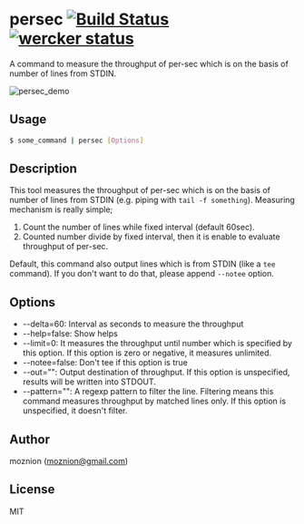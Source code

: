persec [![Build Status](https://travis-ci.org/moznion/persec.svg?branch=master)](https://travis-ci.org/moznion/persec) [![wercker status](https://app.wercker.com/status/58831f8aea401a8e2209351e359988f8/s/master "wercker status")](https://app.wercker.com/project/bykey/58831f8aea401a8e2209351e359988f8)
==

A command to measure the throughput of per-sec which is on the basis of number of lines from STDIN.

![persec_demo](https://dl.dropboxusercontent.com/u/14832699/persec.gif)

Usage
--

```sh
$ some_command | persec [Options]
```

Description
--

This tool measures the throughput of per-sec which is on the basis of number of lines from STDIN (e.g. piping with `tail -f something`).
Measuring mechanism is really simple;

1. Count the number of lines while fixed interval (default 60sec).
2. Counted number divide by fixed interval, then it is enable to evaluate throughput of per-sec.

Default, this command also output lines which is from STDIN (like a `tee` command).
If you don't want to do that, please append `--notee` option.

Options
--

-  --delta=60: Interval as seconds to measure the throughput
-  --help=false: Show helps
-  --limit=0: It measures the throughput until number which is specified by this option. If this option is zero or negative, it measures unlimited.
-  --notee=false: Don't tee if this option is true
-  --out="": Output destination of throughput. If this option is unspecified, results will be written into STDOUT.
-  --pattern="": A regexp pattern to filter the line. Filtering means this command measures throughput by matched lines only. If this option is unspecified, it doesn't filter.

Author
--

moznion (<moznion@gmail.com>)

License
--

MIT

